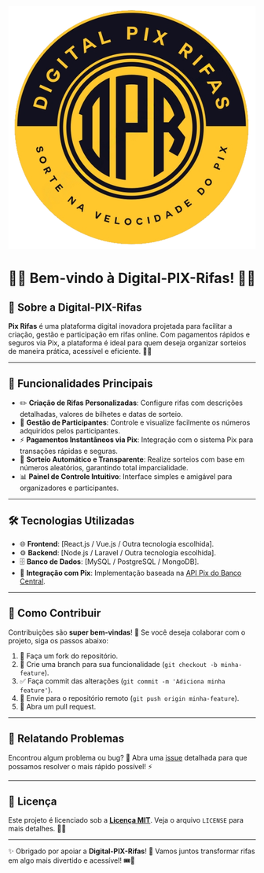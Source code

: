 <p align="center"><img src="/public/images/logo_trial.png" alt="Logo Pix Rifas"></p>

<!-- <p align="center">
<a href="https://github.com/juniorwebyte/Digital-PIX-Rifas/actions"><img src="https://github.com/juniorwebyte/Digital-PIX-Rifas/workflows/CI/badge.svg" alt="Status da Build"></a>
<a href="https://packagist.org/packages/juniorwebyte/pix-rifas"><img src="https://poser.pugx.org/juniorwebyte/Digital-PIX-Rifas/d/total.svg" alt="Total de Downloads"></a>
<a href="https://packagist.org/packages/juniorwebyte/pix-rifas"><img src="https://poser.pugx.org/juniorwebyte/Digital-PIX-Rifas/v/stable.svg" alt="Última Versão Estável"></a>
<a href="https://packagist.org/packages/juniorwebyte/pix-rifas"><img src="https://poser.pugx.org/juniorwebyte/Digital-PIX-Rifas/license.svg" alt="Licença"></a>
</p> -->

# 🌟🎉 Bem-vindo à Digital-PIX-Rifas! 🎉🌟

## 🧐 Sobre a Digital-PIX-Rifas

**Pix Rifas** é uma plataforma digital inovadora projetada para facilitar a criação, gestão e participação em rifas online. Com pagamentos rápidos e seguros via Pix, a plataforma é ideal para quem deseja organizar sorteios de maneira prática, acessível e eficiente. 🚀💡

---

## 🎯 Funcionalidades Principais

- ✏️ **Criação de Rifas Personalizadas**: Configure rifas com descrições detalhadas, valores de bilhetes e datas de sorteio.  
- 👥 **Gestão de Participantes**: Controle e visualize facilmente os números adquiridos pelos participantes.  
- ⚡ **Pagamentos Instantâneos via Pix**: Integração com o sistema Pix para transações rápidas e seguras.  
- 🎲 **Sorteio Automático e Transparente**: Realize sorteios com base em números aleatórios, garantindo total imparcialidade.  
- 📊 **Painel de Controle Intuitivo**: Interface simples e amigável para organizadores e participantes.

---

## 🛠️ Tecnologias Utilizadas

- 🌐 **Frontend**: [React.js / Vue.js / Outra tecnologia escolhida].  
- ⚙️ **Backend**: [Node.js / Laravel / Outra tecnologia escolhida].  
- 🗄️ **Banco de Dados**: [MySQL / PostgreSQL / MongoDB].  
- 💸 **Integração com Pix**: Implementação baseada na [API Pix do Banco Central](https://www.bcb.gov.br/content/estabilidadefinanceira/spb_documentos/manualdoiniciadordepagamentosv1-1.pdf).

---

## 🤝 Como Contribuir

Contribuições são **super bem-vindas**! 🥳 Se você deseja colaborar com o projeto, siga os passos abaixo:

1. 🍴 Faça um fork do repositório.  
2. 🌱 Crie uma branch para sua funcionalidade (`git checkout -b minha-feature`).  
3. ✅ Faça commit das alterações (`git commit -m 'Adiciona minha feature'`).  
4. 🚀 Envie para o repositório remoto (`git push origin minha-feature`).  
5. 📨 Abra um pull request.  

---

## 🐞 Relatando Problemas

Encontrou algum problema ou bug? 🐛 Abra uma [issue](https://github.com/juniorwebyte/Digital-PIX-Rifas/issues) detalhada para que possamos resolver o mais rápido possível! ⚡

---

## 📜 Licença

Este projeto é licenciado sob a **[Licença MIT](https://opensource.org/licenses/MIT)**. Veja o arquivo `LICENSE` para mais detalhes. 📄✨

---

✨ Obrigado por apoiar a **Digital-PIX-Rifas**! 💖 Vamos juntos transformar rifas em algo mais divertido e acessível! 🎟️🎉
